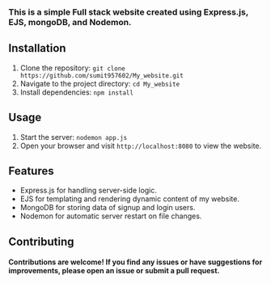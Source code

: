 ### This is a simple Full stack website created using Express.js, EJS, mongoDB, and Nodemon.

## Installation

1. Clone the repository: `git clone https://github.com/sumit957602/My_website.git`
2. Navigate to the project directory: `cd My_website`
3. Install dependencies: `npm install`

## Usage

1. Start the server: `nodemon app.js`
2. Open your browser and visit `http://localhost:8080` to view the website.

## Features

- Express.js for handling server-side logic.
- EJS for templating and rendering dynamic content of my website.
- MongoDB for storing data of signup and login users.
- Nodemon for automatic server restart on file changes.

## Contributing

####  Contributions are welcome! If you find any issues or have suggestions for improvements, please open an issue or submit a pull request.

